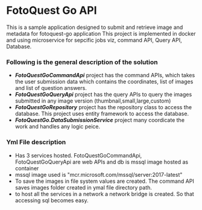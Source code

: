 # FotoQuest Go API

This is a sample application designed to submit and retrieve image and metadata for fotoquest-go application
This project is implemented in docker and using microservice for sepcific jobs viz, command API, Query API, Database.


### Following is the general description of the solution

- ***FotoQuestGoCommandApi*** project has the command APIs, which takes the user submission data which contains the coordinates, list of images and list of question answers. 
- ***FotoQuestGoQueryApi*** project has the query APIs to query the images submitted in any image version (thumbnail,small,large,custom)
- ***FotoQuestGoRepository*** project has the repository class to access the database. This project uses entity framework to access the database.
- ***FotoQuestGo.DataSubmissionService*** project many coordicate the work and handles any logic peice. 

### Yml File description ###
- Has 3 services hosted. FotoQuestGoCommandApi, FotoQuestGoQueryApi are web APIs and db is mssql image hosted as container
- mssql image used is "mcr.microsoft.com/mssql/server:2017-latest"
- To save the images in file system values are created. The command API saves images folder created in ymal file directory path.
- to host all the services in a network a network bridge is created. So that accessing sql becomes easy.
